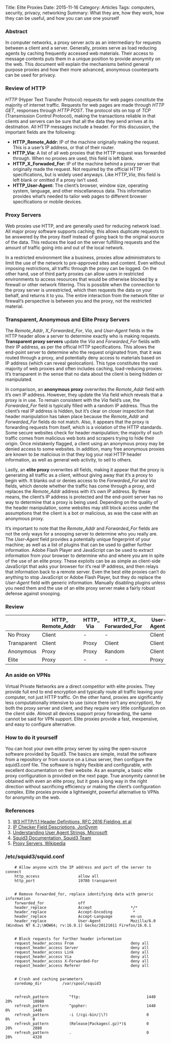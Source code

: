 Title: Elite Proxies
Date: 2015-11-16
Category: Articles
Tags: computers, security, privacy, networking
Summary: What they are, how they work, how they can be useful, and how you can use one yourself

### Abstract

In computer networks, a proxy server acts as an intermediary for requests between a client
and a server. Generally, proxies serve as load reducing agents by caching frequently
accessed web materials. Their access to message contents puts them in a unique position to
provide anonymity on the web. This document will explain the mechanisms behind general
purpose proxies and how their more advanced, anonymous counterparts can be used for
privacy.


### Review of HTTP

*HTTP* (Hyper Text Transfer Protocol) requests for web pages constitute the majority of
internet traffic. Requests for web pages are made through *HTTP GET*, responses through *HTTP
POST*. The protocol sits on top of *TCP* (Transmission Control Protocol), making the
transactions reliable in that clients and servers can be sure that all the data they send
arrives at its destination. All HTTP messages include a header. For this discussion, the
important fields are the following:

- **HTTP_Remote_Addr:**
IP of the machine originally making the request. This is a user’s IP address, or that of their router.
- **HTTP_Via:**
A list of all web proxies that the HTTP request was forwarded through. When no proxies are used, this field is left blank.
- **HTTP_X_Forwaded_For:**
IP of the machine behind a proxy server that originally made the request. Not required by the official HTTP specifications, but is widely used anyways. Like *HTTP_Via*, this field is left blank or omitted if a proxy isn’t used.
- **HTTP_User-Agent:**
The client’s browser, window size, operating system, language, and other miscellaneous data. This information provides what’s needed to tailor web pages to different browser specifications or mobile devices.


### Proxy Servers

Web proxies use HTTP, and are generally used for reducing network load. All major proxy
software supports caching; this allows duplicate requests to be answered by the proxy
itself instead of going back to the original source of the data. This reduces the load on
the server fulfilling requests and the amount of traffic going into and out of the local
network.


In a restricted environment like a business, proxies allow administrators to limit the use
of the network to pre-approved sites and content. Even without imposing restrictions, all
traffic through the proxy can be logged. On the other hand, use of third party proxies can
allow users in restricted environments to access resources that would be otherwise blocked
by a firewall or other network filtering. This is possible when the connection to the
proxy server is unrestricted, which then requests the data on your behalf, and returns it
to you. The entire interaction from the network filter or firewall’s perspective is
between you and the proxy, not the restricted material.


### Transparent, Anonymous and Elite Proxy Servers

The *Remote_Addr*, *X_Forwarded_For*, *Via*, and *User-Agent* fields in the HTTP header
allow a server to determine exactly who is making requests. **Transparent proxy servers**
update the *Via* and *Forwarded_For* fields with their IP address, as per the official
HTTP specifications. This allows the end-point server to determine who the request
originated from, that it was routed through a proxy, and potentially deny access to
materials based on IP address (which can reveal geolocation). This type constitutes the
vast majority of web proxies and often includes caching, load-reducing proxies.  It’s
transparent in the sense that no data about the client is being hidden or manipulated.


In comparison, an **anonymous proxy** overwrites the *Remote_Addr* field with it’s own
IP address. However, they update the Via field which reveals that a proxy is in use. To
remain consistent with the *Via* field’s use, the *Forwarded_For* field is typically
filled with a random IP address. Thus the client’s real IP address is hidden, but it’s
clear on closer inspection that header manipulation has taken place because the
*Remote_Addr* and *Forwarded_For* fields do not match. Also, it appears that the proxy
is forwarding requests from itself, which is a violation of the HTTP standards. Some
secure websites check for header manipulation; the majority of such traffic comes from
malicious web bots and scrapers trying to hide their origin. Once mistakenly flagged, a
client using an anonymous proxy may be denied access to some websites. In addition, many
free anonymous proxies are known to be malicious in that they log your real HTTP header
information, as well as general web activity, to sell to others.


 Lastly, an **elite proxy** overwrites all fields, making it appear that the proxy is
 generating all traffic as a client, without giving away that it’s a proxy to begin with.
 It blanks out or denies access to the *Forwarded_For* and *Via* fields, which denote whether
 the traffic has come through a proxy, and replaces the *Remote_Addr* address with it’s own
 IP address. By these means, the client’s IP address is protected and the end-point server
 has no way to determine that a proxy is being used. Depending on the quality of the
 header manipulation, some websites may still block access under the assumptions that the
 client is a bot or malicious, as was the case with an anonymous proxy.


 It’s important to note that the *Remote_Addr* and *Forwarded_For* fields are not the
 only ways for a snooping server to determine who you really are. The *User-Agent* field
 provides a potentially unique fingerprint of your machine; as well as a list of plugins
 that can be used to gather further information. Adobe Flash Player and JavaScript can be
 used to extract information from your browser to determine who and where you are in spite
 of the use of an elite proxy. These exploits can be as simple as client-side JavaScript
 that asks your browser for it’s real IP address, and then relays that information back to
 a remote server. Even the best elite proxies can’t do anything to stop JavaScript or
 Adobe Flash Player, but they do replace the *User-Agent* field with generic information.
 Manually disabling plugins unless you need them and the use of an elite proxy server make
 a fairly robust defense against snooping.


### Review

|             | HTTP_ Remote_Addr&nbsp;&nbsp; | HTTP_ Via&nbsp;&nbsp; | HTTP_X_ Forwarded_For&nbsp;&nbsp; | User-Agent&nbsp;&nbsp;|
|-------------|-------------------|-----------|-----------------------|-----------|
| No Proxy    | Client            |          -|                      -|     Client|
| Transparent |             Client|      Proxy|                 Client|     Client|
| Anonymous   |              Proxy|      Proxy|                 Random|     Client|
| Elite       |              Proxy|          -|                      -|      Proxy|


### An aside on VPNs

Virtual Private Networks are a direct competitor with elite proxies. They provide full end
to end encryption and typically route all traffic leaving your computer, not just HTTP
traffic. On the other hand, proxies are significantly less computationally intensive to
use (since there isn’t any encryption), for both the proxy server and client, and they
require very little configuration on the client side. Almost all devices support proxy
forwarding, the same cannot be said for VPN support. Elite proxies provide a fast,
inexpensive, and easy to configure alternative.


### How to do it yourself

You can host your own elite proxy server by using the open-source software provided by
Squid3. The basics are simple, install the software from a repository or from source on a
Linux server, then configure the squid3.conf file. The software is highly flexible and
configurable, with excellent documentation on their website. As an example, a basic elite
proxy configuration is provided on the next page. True anonymity cannot be obtained with
even an elite proxy, but it goes a long way in the right direction without sacrificing
efficiency or making the client’s configuration complex. Elite proxies provide a
lightweight, powerful alternative to VPNs for anonymity on the web.


### References
1. [W3 HTTP/1.1 Header Definitions, RFC 2616 Fielding, et al](https://www.w3.org/Protocols/rfc2616/rfc2616-sec14.html)
2. [IP Checker Field Descriptions, JonDynm](https://ip-check.info/description.php)
3. [Understanding User Agent Strings, Microsoft](https://msdn.microsoft.com/en-us/library/ms537503(v=vs.85).aspx)
4. [Squid3 Documentation, Squid3 Team]( https://www.squid-cache.org/Doc/config/ )
5. [Proxy Servers, Wikipedia](https://en.wikipedia.org/wiki/Proxy_server )

### /etc/squid3/squid.conf
        # Allow anyone with the IP address and port of the server to connect
        http_access                 allow all
        http_port                   19780 transparent


        # Remove forwarded_for, replace identifying data with generic information
        forwarded_for               off
        header_replace              Accept                 */*
        header_replace              Accept-Encoding         *
        header_replace              Accept-Language        en-us
        header_replace              User-Agent             Mozilla/6.0 (Windows NT 6.2;\WOW64; rv:16.0.1) Gecko/20121011 Firefox/16.0.1


        # Block requests for further header information
        request_header_access From                         deny all
        request_header_access Server                       deny all
        request_header_access Link                         deny all
        request_header_access Via                          deny all
        request_header_access X-Forwarded-For              deny all
        request_header_access Referer                      deny all


        # Crash and caching parameters
        coredump_dir         /var/spool/squid3


        refresh_pattern         ^ftp:                             1440  	20%         10080
		refresh_pattern         ^gopher:                          1440      0%          1440
		refresh_pattern         -i (/cgi-bin/|\?)                 0         0%          0
		refresh_pattern         (Release|Packages(.gz)*)$         0         20%         2880
		refresh_pattern         .                                 0         20%         4320
